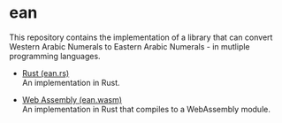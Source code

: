 # ean

This repository contains the implementation of a library that can
convert Western Arabic Numerals to Eastern Arabic Numerals - in mutliple
programming languages.

* [Rust (ean.rs)](rust/) <br>
  An implementation in Rust.

* [Web Assembly (ean.wasm)](rust.wasm/) <br>
  An implementation in Rust that compiles to a WebAssembly module.
